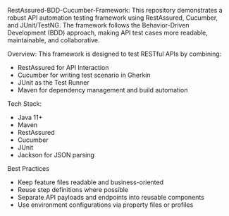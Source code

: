 RestAssured-BDD-Cucumber-Framework:
This repository demonstrates a robust API automation testing framework using RestAssured, Cucumber, and JUnit/TestNG. The framework follows the Behavior-Driven Development (BDD) approach, making API test cases more readable, maintainable, and collaborative.

Overview:
This framework is designed to test RESTful APIs by combining:
- RestAssured for API Interaction
- Cucumber for writing test scenario in Gherkin
- JUnit as the Test Runner
- Maven for dependency management and build automation

Tech Stack:
- Java 11+
- Maven
- RestAssured
- Cucumber
- JUnit
- Jackson for JSON parsing

Best Practices
- Keep feature files readable and business-oriented
- Reuse step definitions where possible
- Separate API payloads and endpoints into reusable components
- Use environment configurations via property files or profiles
